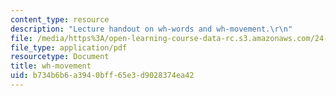 ```yaml
---
content_type: resource
description: "Lecture handout on wh-words and wh-movement.\r\n"
file: /media/https%3A/open-learning-course-data-rc.s3.amazonaws.com/24-902-language-and-its-structure-ii-syntax-fall-2003/b734b6b6a3940bff65e3d9028374ea42_1117_handout_1.pdf
file_type: application/pdf
resourcetype: Document
title: wh-movement
uid: b734b6b6-a394-0bff-65e3-d9028374ea42
---
```

